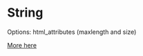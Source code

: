 # String

Options: html_attributes (maxlength and size)

[More here](../lib/rails_admin/config/fields/types/string.rb)
